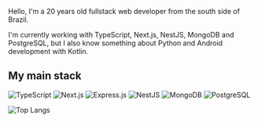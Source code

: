 Hello, I'm a 20 years old fullstack web developer from the south side of Brazil.

I'm currently working with TypeScript, Next.js, NestJS, MongoDB and PostgreSQL, but I also know something about Python and Android development with Kotlin.

## My main stack
![TypeScript](https://img.shields.io/badge/TypeScript-3178C6?style=flat&logo=typescript&logoColor=white)
![Next.js](https://img.shields.io/badge/Next.js-000000?style=flat&logo=nextdotjs&logoColor=white)
![Express.js](https://img.shields.io/badge/Express.js-000000?style=flat&logo=express&logoColor=white)
![NestJS](https://img.shields.io/badge/NestJS-E0234E?style=flat&logo=nestjs&logoColor=white)
![MongoDB](https://img.shields.io/badge/MongoDB-47A248?style=flat&logo=mongodb&logoColor=white)
![PostgreSQL](https://img.shields.io/badge/PostgreSQL-4169E1?style=flat&logo=postgresql&logoColor=white)

![Top Langs](https://github-readme-stats.vercel.app/api/top-langs/?username=SEU_NOME_DE_USUÁRIO&layout=compact)